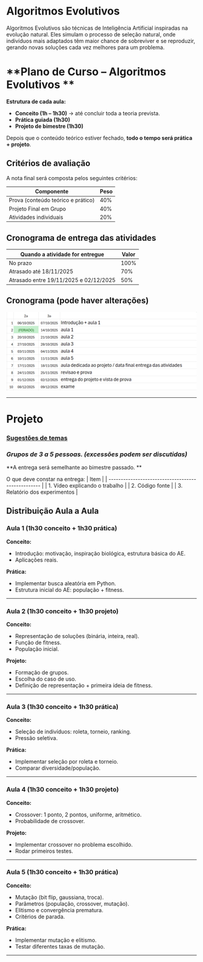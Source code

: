 # **Algoritmos Evolutivos**


Algoritmos Evolutivos são técnicas de Inteligência Artificial inspiradas na evolução natural. Eles simulam o processo de seleção natural, onde indivíduos mais adaptados têm maior chance de sobreviver e se reproduzir, gerando novas soluções cada vez melhores para um problema.


# **Plano de Curso – Algoritmos Evolutivos **

**Estrutura de cada aula:**

* **Conceito (1h – 1h30)** → até concluir toda a teoria prevista.
* **Prática guiada (1h30)** 
* **Projeto de bimestre (1h30)** 

Depois que o conteúdo teórico estiver fechado, **todo o tempo será prática + projeto**.

## Critérios de avaliação

A nota final será composta pelos seguintes critérios:

| Componente                          | Peso |
| ----------------------------------- | ---- |
| Prova (conteúdo teórico e prático)  | 40%  |
| Projeto Final em Grupo              | 40%  |
| Atividades individuais              | 20%  |


## Cronograma de entrega das atividades

| Quando a atividade for entregue                   | Valor |
| --------------------------------------------------| ----- |
| No prazo                                          | 100%  |
| Atrasado até 18/11/2025                           |  70%  |
| Atrasado entre 19/11/2025 e 02/12/2025            |  50%  |


## Cronograma (pode haver alterações)
![Cronograma](./fig/cronograma.png)

----

# Projeto

### [Sugestões de temas](./projeto/readme.md)
### *Grupos de 3 a 5 pessoas. (excessões podem ser discutidas)*

**A entrega será semelhante ao bimestre passado. **


O que deve constar na entrega:
| Item                                               |
| -------------------------------------------------- |
| 1. Vídeo explicando o trabalho                     |
| 2. Código fonte                                    |
| 3. Relatório dos experimentos                      |




## **Distribuição Aula a Aula**

### **Aula 1 (1h30 conceito + 1h30 prática)**

**Conceito:**

* Introdução: motivação, inspiração biológica, estrutura básica do AE.
* Aplicações reais.

**Prática:**

* Implementar busca aleatória em Python.
* Estrutura inicial do AE: população + fitness.

---

### **Aula 2 (1h30 conceito + 1h30 projeto)**

**Conceito:**

* Representação de soluções (binária, inteira, real).
* Função de fitness.
* População inicial.

**Projeto:**

* Formação de grupos.
* Escolha do caso de uso.
* Definição de representação + primeira ideia de fitness.

---

### **Aula 3 (1h30 conceito + 1h30 prática)**

**Conceito:**

* Seleção de indivíduos: roleta, torneio, ranking.
* Pressão seletiva.

**Prática:**

* Implementar seleção por roleta e torneio.
* Comparar diversidade/população.

---

### **Aula 4 (1h30 conceito + 1h30 projeto)**

**Conceito:**

* Crossover: 1 ponto, 2 pontos, uniforme, aritmético.
* Probabilidade de crossover.

**Projeto:**

* Implementar crossover no problema escolhido.
* Rodar primeiros testes.

---

### **Aula 5 (1h30 conceito + 1h30 prática)**

**Conceito:**

* Mutação (bit flip, gaussiana, troca).
* Parâmetros (população, crossover, mutação).
* Elitismo e convergência prematura.
* Critérios de parada.

**Prática:**

* Implementar mutação e elitismo.
* Testar diferentes taxas de mutação.

---
